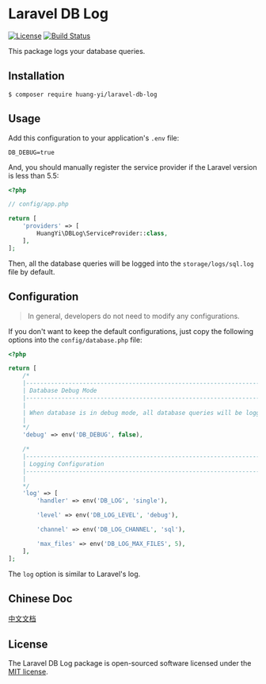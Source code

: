 # Laravel DB Log

[![License](https://img.shields.io/badge/license-MIT-brightgreen.svg?style=flat-square)](LICENSE)
[![Build Status](https://api.travis-ci.org/huang-yi/laravel-db-log.svg?branch=master)](https://travis-ci.org/huang-yi/laravel-db-log)

This package logs your database queries.

## Installation

```shell
$ composer require huang-yi/laravel-db-log
```

## Usage

Add this configuration to your application's `.env` file:

```
DB_DEBUG=true
```

And, you should manually register the service provider if the Laravel version is less than 5.5:

```php
<?php

// config/app.php

return [
    'providers' => [
        HuangYi\DBLog\ServiceProvider::class,
    ],
];
```

Then, all the database queries will be logged into the `storage/logs/sql.log` file by default.

## Configuration

> In general, developers do not need to modify any configurations.

If you don't want to keep the default configurations, just copy the following options into the `config/database.php` file:

```php
<?php

return [
    /*
    |--------------------------------------------------------------------------
    | Database Debug Mode
    |--------------------------------------------------------------------------
    |
    | When database is in debug mode, all database queries will be logged.
    |
    */
    'debug' => env('DB_DEBUG', false),

    /*
    |--------------------------------------------------------------------------
    | Logging Configuration
    |--------------------------------------------------------------------------
    |
    */
    'log' => [
        'handler' => env('DB_LOG', 'single'),

        'level' => env('DB_LOG_LEVEL', 'debug'),

        'channel' => env('DB_LOG_CHANNEL', 'sql'),

        'max_files' => env('DB_LOG_MAX_FILES', 5),
    ],
];
```

The `log` option is similar to Laravel's log.

## Chinese Doc

[中文文档](README-zh.md)

## License

The Laravel DB Log package is open-sourced software licensed under the [MIT license](http://opensource.org/licenses/MIT).
